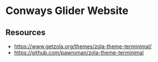# Conways Glider Website

## Resources

- https://www.getzola.org/themes/zola-theme-terminimal/
- https://github.com/pawroman/zola-theme-terminimal
